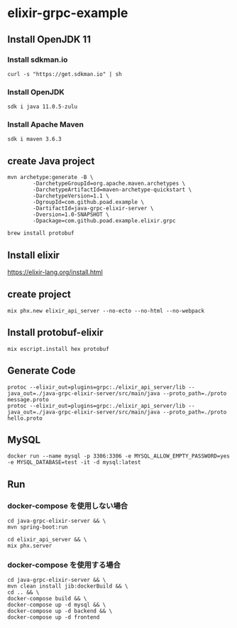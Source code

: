 # elixir-grpc-example

## Install OpenJDK 11

### Install sdkman.io

```$sh
curl -s "https://get.sdkman.io" | sh
```

### Install OpenJDK

```$sh
sdk i java 11.0.5-zulu
```

### Install Apache Maven

```$sh
sdk i maven 3.6.3
```

## create Java project

```$sh
mvn archetype:generate -B \
        -DarchetypeGroupId=org.apache.maven.archetypes \
        -DarchetypeArtifactId=maven-archetype-quickstart \
        -DarchetypeVersion=1.1 \
        -DgroupId=com.github.poad.example \
        -DartifactId=java-grpc-elixir-server \
        -Dversion=1.0-SNAPSHOT \
        -Dpackage=com.github.poad.example.elixir.grpc
```

```$sh
brew install protobuf
```

## Install elixir

<https://elixir-lang.org/install.html>

## create project

```$sh
mix phx.new elixir_api_server --no-ecto --no-html --no-webpack
```

## Install protobuf-elixir

```$sh
mix escript.install hex protobuf
```

## Generate Code

```$sh
protoc --elixir_out=plugins=grpc:./elixir_api_server/lib --java_out=./java-grpc-elixir-server/src/main/java --proto_path=./proto message.proto
protoc --elixir_out=plugins=grpc:./elixir_api_server/lib --java_out=./java-grpc-elixir-server/src/main/java --proto_path=./proto hello.proto
```

## MySQL

```$sh
docker run --name mysql -p 3306:3306 -e MYSQL_ALLOW_EMPTY_PASSWORD=yes -e MYSQL_DATABASE=test -it -d mysql:latest
```

## Run

### docker-compose を使用しない場合

```$sh
cd java-grpc-elixir-server && \
mvn spring-boot:run
```

```$sh
cd elixir_api_server && \
mix phx.server
```

### docker-compose を使用する場合

```$sh
cd java-grpc-elixir-server && \
mvn clean install jib:dockerBuild && \
cd .. && \
docker-compose build && \
docker-compose up -d mysql && \
docker-compose up -d backend && \
docker-compose up -d frontend
```
